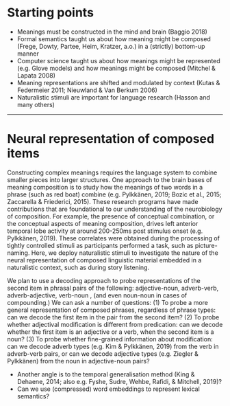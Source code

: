 # Starting points
- Meanings must be constructed in the mind and brain (Baggio 2018)
- Formal semantics taught us about how meaning might be composed (Frege, Dowty, Partee, Heim, Kratzer, a.o.) in a (strictly) bottom-up manner
- Computer science taught us about how meanings might be represented (e.g. Glove models) and how meanings might be composed (Mitchel & Lapata 2008)
- Meaning representations are shifted and modulated by context (Kutas & Federmeier 2011; Nieuwland & Van Berkum 2006)
- Naturalistic stimuli are important for language research (Hasson and many others)

---

# Neural representation of composed items
Constructing complex meanings requires the language system to combine smaller pieces into larger structures. One approach to the brain bases of meaning composition is to study how the meanings of two words in a phrase (such as red boat) combine (e.g. Pylkkänen, 2019; Bozic et al., 2015; Zaccarella & Friederici, 2015). These research programs have made contributions that are foundational to our understanding of the neurobiology of composition. For example, the presence of conceptual combination, or the conceptual aspects of meaning composition, drives left anterior temporal lobe activity at around 200-250ms post stimulus onset (e.g. Pylkkänen, 2019). These correlates were obtained during the processing of tightly controlled stimuli as participants performed a task, such as picture-naming. Here, we deploy naturalistic stimuli to investigate the nature of the neural representation of composed linguistic material embedded in a naturalistic context, such as during story listening.

We plan to use a decoding approach to probe representations of the second item in phrasal pairs of the following: adjective-noun, adverb-verb, adverb-adjective, verb-noun , (and even noun-noun in cases of compounding.) We can ask a number of questions: (1) To probe a more general representation of composed phrases, regardless of phrase types: can we decode the first item in the pair from the second item? (2) To probe whether adjectival modification is different from predication: can we decode whether the first item is an adjective or a verb, when the second item is a noun? (3) To probe whether fine-grained information about modification: can we decode adverb types (e.g. Kim & Pylkkänen, 2019) from the verb in adverb-verb pairs, or can we decode adjective types (e.g. Ziegler & Pylkkänen) from the noun in adjective-noun pairs?

- Another angle is to the temporal generalisation method  (King & Dehaene, 2014; also e.g. Fyshe, Sudre, Wehbe, Rafidi, & Mitchell, 2019)?
- Can we use (compressed) word embeddings to represent lexical semantics?
